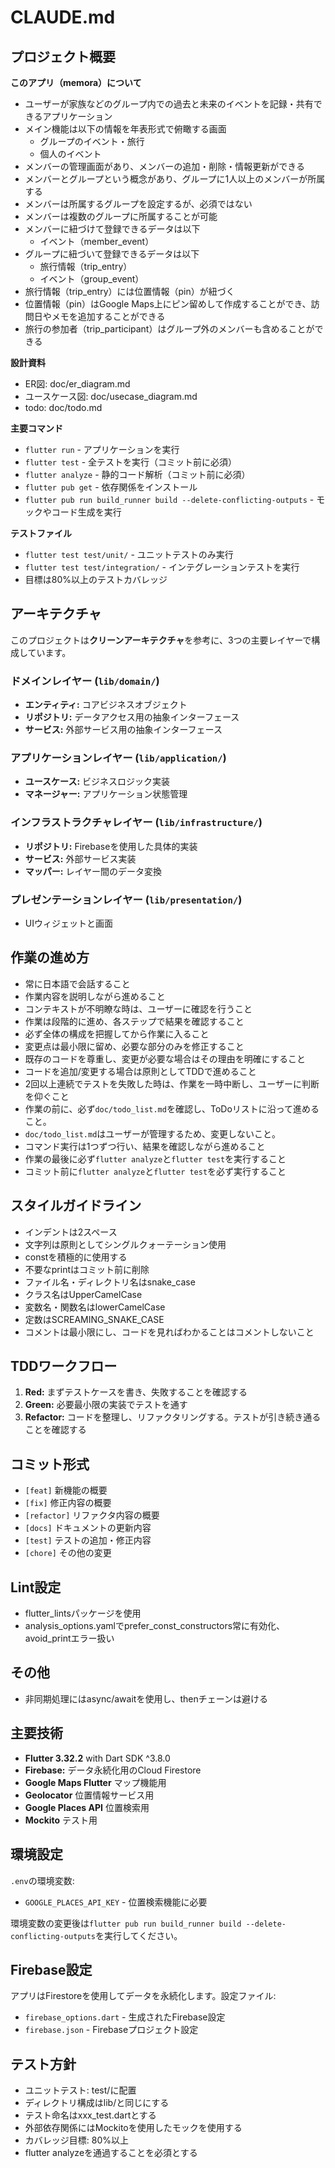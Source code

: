 # CLAUDE.md

## プロジェクト概要

**このアプリ（memora）について**
- ユーザーが家族などのグループ内での過去と未来のイベントを記録・共有できるアプリケーション
- メイン機能は以下の情報を年表形式で俯瞰する画面
    - グループのイベント・旅行
    - 個人のイベント
- メンバーの管理画面があり、メンバーの追加・削除・情報更新ができる
- メンバーとグループという概念があり、グループに1人以上のメンバーが所属する
- メンバーは所属するグループを設定するが、必須ではない
- メンバーは複数のグループに所属することが可能
- メンバーに紐づけて登録できるデータは以下
    - イベント（member_event）
- グループに紐づいて登録できるデータは以下
    - 旅行情報（trip_entry）
    - イベント（group_event）
- 旅行情報（trip_entry）には位置情報（pin）が紐づく
- 位置情報（pin）はGoogle Maps上にピン留めして作成することができ、訪問日やメモを追加することができる
- 旅行の参加者（trip_participant）はグループ外のメンバーも含めることができる

**設計資料**
- ER図: doc/er_diagram.md
- ユースケース図: doc/usecase_diagram.md
- todo: doc/todo.md

**主要コマンド**
- `flutter run` - アプリケーションを実行
- `flutter test` - 全テストを実行（コミット前に必須）
- `flutter analyze` - 静的コード解析（コミット前に必須）
- `flutter pub get` - 依存関係をインストール
- `flutter pub run build_runner build --delete-conflicting-outputs` - モックやコード生成を実行

**テストファイル**
- `flutter test test/unit/` - ユニットテストのみ実行
- `flutter test test/integration/` - インテグレーションテストを実行
- 目標は80%以上のテストカバレッジ

## アーキテクチャ

このプロジェクトは**クリーンアーキテクチャ**を参考に、3つの主要レイヤーで構成しています。

### ドメインレイヤー (`lib/domain/`)
- **エンティティ:** コアビジネスオブジェクト
- **リポジトリ:** データアクセス用の抽象インターフェース
- **サービス:** 外部サービス用の抽象インターフェース

### アプリケーションレイヤー (`lib/application/`)
- **ユースケース:** ビジネスロジック実装
- **マネージャー:** アプリケーション状態管理

### インフラストラクチャレイヤー (`lib/infrastructure/`)
- **リポジトリ:** Firebaseを使用した具体的実装
- **サービス:** 外部サービス実装
- **マッパー:** レイヤー間のデータ変換

### プレゼンテーションレイヤー (`lib/presentation/`)
- UIウィジェットと画面

## 作業の進め方
- 常に日本語で会話すること
- 作業内容を説明しながら進めること
- コンテキストが不明瞭な時は、ユーザーに確認を行うこと
- 作業は段階的に進め、各ステップで結果を確認すること
- 必ず全体の構成を把握してから作業に入ること
- 変更点は最小限に留め、必要な部分のみを修正すること
- 既存のコードを尊重し、変更が必要な場合はその理由を明確にすること
- コードを追加/変更する場合は原則としてTDDで進めること
- 2回以上連続でテストを失敗した時は、作業を一時中断し、ユーザーに判断を仰ぐこと
- 作業の前に、必ず`doc/todo_list.md`を確認し、ToDoリストに沿って進めること。
- `doc/todo_list.md`はユーザーが管理するため、変更しないこと。
- コマンド実行は1つずつ行い、結果を確認しながら進めること
- 作業の最後に必ず`flutter analyze`と`flutter test`を実行すること
- コミット前に`flutter analyze`と`flutter test`を必ず実行すること

## スタイルガイドライン
- インデントは2スペース
- 文字列は原則としてシングルクォーテーション使用
- constを積極的に使用する
- 不要なprintはコミット前に削除
- ファイル名・ディレクトリ名はsnake_case
- クラス名はUpperCamelCase
- 変数名・関数名はlowerCamelCase
- 定数はSCREAMING_SNAKE_CASE
- コメントは最小限にし、コードを見ればわかることはコメントしないこと

## TDDワークフロー
1. **Red:** まずテストケースを書き、失敗することを確認する
2. **Green:** 必要最小限の実装でテストを通す
3. **Refactor:** コードを整理し、リファクタリングする。テストが引き続き通ることを確認する

## コミット形式
- `[feat]` 新機能の概要
- `[fix]` 修正内容の概要
- `[refactor]` リファクタ内容の概要
- `[docs]` ドキュメントの更新内容
- `[test]` テストの追加・修正内容
- `[chore]` その他の変更

## Lint設定
- flutter_lintsパッケージを使用
- analysis_options.yamlでprefer_const_constructors常に有効化、avoid_printエラー扱い

## その他
- 非同期処理にはasync/awaitを使用し、thenチェーンは避ける

## 主要技術

- **Flutter 3.32.2** with Dart SDK ^3.8.0
- **Firebase:** データ永続化用のCloud Firestore
- **Google Maps Flutter** マップ機能用
- **Geolocator** 位置情報サービス用
- **Google Places API** 位置検索用
- **Mockito** テスト用

## 環境設定

`.env`の環境変数:
- `GOOGLE_PLACES_API_KEY` - 位置検索機能に必要

環境変数の変更後は`flutter pub run build_runner build --delete-conflicting-outputs`を実行してください。

## Firebase設定

アプリはFirestoreを使用してデータを永続化します。設定ファイル:
- `firebase_options.dart` - 生成されたFirebase設定
- `firebase.json` - Firebaseプロジェクト設定

## テスト方針
- ユニットテスト: test/に配置
- ディレクトリ構成はlib/と同じにする
- テスト命名はxxx_test.dartとする
- 外部依存関係にはMockitoを使用したモックを使用する
- カバレッジ目標: 80%以上
- flutter analyzeを通過することを必須とする